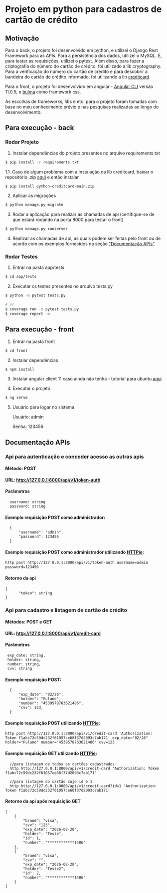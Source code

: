 # Projeto em python para cadastros de cartão de crédito

## Motivação
Para o back, o projeto foi desenvolvido em python, e utilizei o Django Rest Framework para as APIs. Para a persistência dos dados, utilizei o MySQL. E, para testar as requisições, utilizei o pytest. Além disso, para fazer a criptografia do número do cartão de crédito, foi utilizado a lib cryptography. Para a verificação do número do cartão de crédito e para descobrir a bandeira do cartão de crédito informado, foi utilizando a lib [creditcard](https://github.com/MaisTodos/python-creditcard).

Para o front, o projeto foi desenvolvido em angular - [Angular CLI](https://github.com/angular/angular-cli) versão 11.0.5, e [bulma](https://bulma.io) como framework css.

As escolhas de frameworks, libs e etc. para o projeto foram tomadas com base no meu conhecimento prévio e nas pesquisas realizadas ao longo do desenvolvimento.

## Para execução - back
### Rodar Projeto 

1. Instalar dependências do projeto presentes no arquivo requirements.txt
```bash
$ pip install -r requirements.txt
```
1.1. Caso de algum problema com a instalação da lib creditcard, baixar o repositório .zip [aqui](https://github.com/MaisTodos/python-creditcard) e então instalar
```bash
$ pip install python-creditcard-main.zip
```
2. Aplicar as migrações
```bash
$ python manage.py migrate
```
3. Rodar a aplicação para realizar as chamadas de api (certifique-se de que estará rodando na porta 8000 para testar o front)
```bash
$ python manage.py runserver
```
4. Realizar as chamadas de api, as quais podem ser feitas pelo front ou de acordo com os exemplos fornecidos na seção ["Documentação APIs"](https://github.com/cacalsonari/apiPythonCreditCard/blob/main/README.md#documentação-apis)

### Rodar Testes

1. Entrar na pasta app/tests
```bash
$ cd app/tests
```
2. Executar os testes presentes no arquivo tests.py
```bash
$ python -m pytest tests.py

# or
$ coverage run -m pytest tests.py
$ coverage report -m
```

## Para execução - front
1. Entrar na pasta front
```bash
$ cd front
```
2. Instalar dependências 
```bash
$ npm install
```
3. Instalar angular client 11 caso ainda não tenha - tutorial para ubuntu [aqui](https://tecadmin.net/install-angular-on-ubuntu/)

4. Executar o projeto
```bash
$ ng serve
```
5. Usuário para logar no sistema
      
      Usuário: admin
      
      Senha: 123456

## Documentação APIs

### Api para autenticação e conceder acesso as outras apis
#### Método: POST
#### URL: http://127.0.0.1:8000/api/v1/token-auth
#### Parâmetros
      username: string
      password: string
#### Exemplo requisição POST como administrador: 
      {
          "username": "admin",
          "password": 123456
      }
#### Exemplo requisição POST como administrador utilizando [HTTPie](https://httpie.io): 
    http post http://127.0.0.1:8000/api/v1/token-auth username=admin password=123456

#### Retorno da api
    {
          "token": string
    }

### Api para cadastro e listagem de cartão de crédito
#### Métodos: POST e GET
#### URL: http://127.0.0.1:8000/api/v1/credit-card
#### Parâmetros
     exp_date: string,
     holder: string,
     number: string,
     cvv: string
   
#### Exemplo requisição POST: 
      {
          "exp_date": "02/26",
          "holder": "Fulano",
          "number": "4539578763621486",
          "cvv": 123,
      }
      
#### Exemplo requisição POST utilizando [HTTPie](https://httpie.io): 
    http post http://127.0.0.1:8000/api/v1/credit-card 'Authorization: Token f1abc72c59dc232f61057ce68f37d2093c7ab171' exp_date="02/26" holder="Fulano" number="4539578763621486" cvv=123
    
#### Exemplo requisição GET utilizando [HTTPie](https://httpie.io):
      //para listagem de todos os cartões cadastrados
      http http://127.0.0.1:8000/api/v1/credit-card 'Authorization: Token f1abc72c59dc232f61057ce68f37d2093c7ab171'
      
      //para listagem do cartão cujo id é 1
      http http://127.0.0.1:8000/api/v1/credit-card?id=1 'Authorization: Token f1abc72c59dc232f61057ce68f37d2093c7ab171'
      
#### Retorno da api após requisição GET
    [
        {
            "brand": "visa",
            "cvv": "123",
            "exp_date": "2026-02-28",
            "holder": "Teste",
            "id": 1,
            "number": "************1486"
        },
        {
            "brand": "visa",
            "cvv": "",
            "exp_date": "2026-02-28",
            "holder": "Teste2",
            "id": 2,
            "number": "************1486"
        }
    ]
